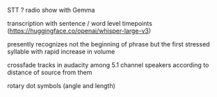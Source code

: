 STT ? radio show with Gemma  
  
transcription with sentence / word level timepoints  
(https://huggingface.co/openai/whisper-large-v3)  

presently recognizes not the beginning of phrase but the first stressed syllable with rapid increase in volume  

crossfade tracks in audacity among 5.1 channel speakers according to distance of source from them  
  
  
rotary dot symbols (angle and length)  
  